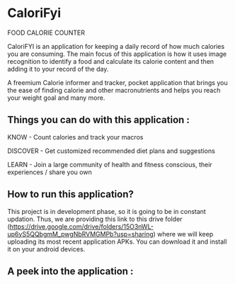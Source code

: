 # CaloriFyi
FOOD CALORIE COUNTER

CaloriFYI is an application for keeping a daily record of how much calories you are consuming. The main focus of this application is how it uses image recognition to identify a food and calculate its calorie content and then adding it to your record of the day.

A freemium Calorie informer and
tracker, pocket application that
brings you the ease of finding
calorie and other macronutrients
and helps you reach your weight
goal and many more.

## Things you can do with this application :
KNOW - Count calories and
track your macros

DISCOVER - Get customized
recommended diet
plans and
suggestions

LEARN - Join a large
community of health
and fitness conscious,
their experiences /
share you own

## How to run this application?
This project is in development phase, so it is going to be in constant updation. Thus, we are providing this link to this drive folder (https://drive.google.com/drive/folders/15O3nWL-up6yS5QQbgmM_pwgNbRVMGMPb?usp=sharing) where we will keep uploading its most recent application APKs. You can download it and install it on your android devices.

## A peek into the application :

